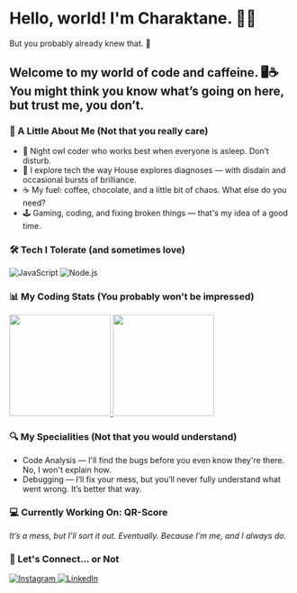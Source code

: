 # Hello, world! I'm Charaktane. 👋✨  
But you probably already knew that. 🧐

<div>
  <h2>Welcome to my world of code and caffeine. 🖥️☕ You might think you know what’s going on here, but trust me, you don’t.</h2>
  
  <h3>🌙 A Little About Me (Not that you really care)</h3>
  <ul>
    <li>🖤 Night owl coder who works best when everyone is asleep. Don’t disturb.</li>
    <li>🚀 I explore tech the way House explores diagnoses — with disdain and occasional bursts of brilliance.</li>
    <li>☕ My fuel: coffee, chocolate, and a little bit of chaos. What else do you need?</li>
    <li>🕹️ Gaming, coding, and fixing broken things — that's my idea of a good time.</li>
  </ul>

  <h3>🛠️ Tech I Tolerate (and sometimes love)</h3>
  <p>
    <img src="https://img.shields.io/badge/JavaScript-F7DF1E?style=for-the-badge&logo=javascript&logoColor=black" alt="JavaScript" />
    <img src="https://img.shields.io/badge/Node.js-43853D?style=for-the-badge&logo=node.js&logoColor=white" alt="Node.js" />
  </p>

  <h3>📊 My Coding Stats (You probably won't be impressed)</h3>
  <a href="https://github.com/Charaktane">
    <img height="180" src="https://github-readme-stats.vercel.app/api/?username=Charaktane&show_icons=true&theme=dracula&include_all_commits=true&count_private=true"/>
  </a>

  <a href="https://github.com/Charaktane">
    <img height="180" src="https://github-readme-stats.vercel.app/api/top-langs/?username=Charaktane&layout=compact&langs_count=16&theme=dracula"/>
  </a>

  <h3> 🔍 My Specialities (Not that you would understand)</h3>
  <ul>
    <li>Code Analysis — I'll find the bugs before you even know they're there. No, I won't explain how.</li>
    <li>Debugging — I’ll fix your mess, but you’ll never fully understand what went wrong. It’s better that way.</li>
  </ul>

  <h3> 💻 Currently Working On: QR-Score</h3>
  <i> It’s a mess, but I’ll sort it out. Eventually. Because I’m me, and I always do.</i>

  <h3>🖤 Let's Connect... or Not</h3>
  <div> 
    <a href="https://instagram.com/suyanne_dom" target="_blank">
      <img src="https://img.shields.io/badge/-Instagram-%23E4405F?style=for-the-badge&logo=instagram&logoColor=white" target="_blank" alt="Instagram" />
    </a>
    <a href="https://www.linkedin.com/in/suyanne-gomes-005b30302" target="_blank">
      <img src="https://img.shields.io/badge/-LinkedIn-%230077B5?style=for-the-badge&logo=linkedin&logoColor=white" target="_blank" alt="LinkedIn" />
    </a> 
  </div>
</div>
